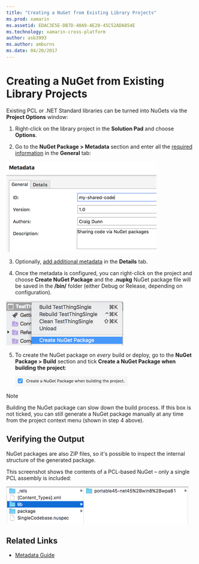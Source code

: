 ```yaml
---
title: "Creating a NuGet from Existing Library Projects"
ms.prod: xamarin
ms.assetid: EDAC3E5E-DB7D-40A9-AE28-45C52ADA854E
ms.technology: xamarin-cross-platform
author: asb3993
ms.author: amburns
ms.date: 04/20/2017
---
```


# Creating a NuGet from Existing Library Projects

Existing PCL or .NET Standard libraries can be turned into NuGets
via the **Project Options** window:

1. Right-click on the library project in the **Solution Pad** and choose **Options**.

2. Go to the **NuGet Package > Metadata** section and enter all the [required information](~/cross-platform/app-fundamentals/nuget-multiplatform-libraries/metadata.md) in the **General** tab:

  [![](existing-library-images/existing-metadata-sml.png "Enter required metadata")](existing-library-images/existing-metadata.png#lightbox)

3. Optionally, [add additional metadata](~/cross-platform/app-fundamentals/nuget-multiplatform-libraries/metadata.md)
  in the **Details** tab.

4. Once the metadata is configured, you can right-click on the project and choose **Create NuGet Package** and the **.nupkg** NuGet package file will be saved in the **/bin/** folder (either Debug or Release, depending on configuration).

  ![](existing-library-images/create-nuget-package.png "Choose Create NuGet Package from the right-click menu")

5. To create the NuGet package on _every_ build or deploy, go to the **NuGet Package > Build** section and tick **Create a NuGet Package when building the project**:

    [![](existing-library-images/existing-tickbox-sml.png "Tick to create a NuGet package")](existing-library-images/existing-tickbox.png#lightbox)

> [!NOTE]
> Building the NuGet package can slow down the build process. If this box is not ticked,
> you can still generate a NuGet package manually at any time from the project context menu
> (shown in step 4 above).

## Verifying the Output

NuGet packages are also ZIP files, so it's possible to inspect the internal structure of the generated package.

This screenshot shows the contents of a PCL-based NuGet – only a single PCL assembly is included:

![](existing-library-images/nuget-output.png "Files contained in the NuGet package")


## Related Links

- [Metadata Guide](~/cross-platform/app-fundamentals/nuget-multiplatform-libraries/metadata.md)
